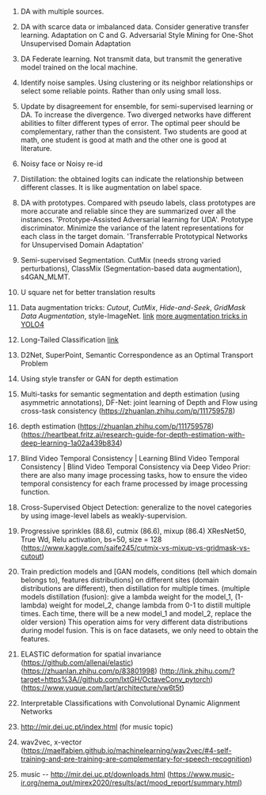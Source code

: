 
1. DA with multiple sources.

2. DA with scarce data or imbalanced data. Consider generative transfer learning. Adaptation on C and G. Adversarial Style Mining for One-Shot Unsupervised Domain Adaptation

3. DA Federate learning. Not transmit data, but transmit the generative model trained on the local machine.  

4. Identify noise samples. Using clustering or its neighbor relationships or select some reliable points. Rather than only using small loss.

5. Update by disagreement for ensemble, for semi-supervised learning or DA. To increase the divergence. Two diverged networks have different abilities to filter different types of error. The optimal peer should be complementary, rather than the consistent. Two students are good at math, one student is good at math and the other one is good at literature.

6. Noisy face or Noisy re-id

7. Distillation: the obtained logits can indicate the relationship between different classes. It is like augmentation on label space.

8. DA with prototypes. Compared with pseudo labels, class prototypes are more accurate and reliable since they are summarized over all the instances. 'Prototype-Assisted Adversarial learning for UDA'. Prototype discriminator. Minimize the variance of the latent representations for each class in the target domain. 'Transferrable Prototypical Networks for Unsupervised Domain Adaptation'

9. Semi-supervised Segmentation. CutMix (needs strong varied perturbations), ClassMix (Segmentation-based data augmentation), s4GAN_MLMT.

10. U square net for better translation results

12. Data augmentation tricks: *Cutout*, *CutMix*, *Hide-and-Seek*, *GridMask Data Augmentation*, style-ImageNet. [link](https://www.cnblogs.com/super-zheng/p/13268074.html) [more augmentation tricks in YOLO4](https://towardsdatascience.com/data-augmentation-in-yolov4-c16bd22b2617)

13. Long-Tailed Classification [link](https://zhuanlan.zhihu.com/p/158638078)

14. D2Net, SuperPoint, Semantic Correspondence as an Optimal Transport Problem

15. Using style transfer or GAN for depth estimation

16. Multi-tasks for semantic segmentation and depth estimation (using asymmetric annotations), DF-Net: joint learning of Depth and Flow using cross-task consistency (https://zhuanlan.zhihu.com/p/111759578)

17. depth estimation (https://zhuanlan.zhihu.com/p/111759578) (https://heartbeat.fritz.ai/research-guide-for-depth-estimation-with-deep-learning-1a02a439b834)

18. Blind Video Temporal Consistency | Learning Blind Video Temporal Consistency | Blind Video Temporal Consistency via Deep Video Prior: there are also many image processing tasks, how to ensure the video temporal consistency for each frame processed by image processing function. 

19. Cross-Supervised Object Detection: generalize to the novel categories by using image-level labels as weakly-supervision.

20. Progressive sprinkles (88.6), cutmix (86.6), mixup (86.4) XResNet50, True Wd, Relu activation, bs=50, size = 128 (https://www.kaggle.com/saife245/cutmix-vs-mixup-vs-gridmask-vs-cutout)

21. Train prediction models and [GAN models, conditions (tell which domain belongs to), features distributions] on different sites (domain distributions are different), then distillation for multiple times. (multiple models distillation (fusion): give a lambda weight for the model_1, (1-lambda) weight for model_2, change lambda from 0-1 to distill multiple times. Each time, there will be a new model_1 and model_2, replace the older version) This operation aims for very different data distributions during model fusion. This is on face datasets, we only need to obtain the features.

22. ELASTIC deformation for spatial invariance (https://github.com/allenai/elastic) (https://zhuanlan.zhihu.com/p/83801998) (http://link.zhihu.com/?target=https%3A//github.com/lxtGH/OctaveConv_pytorch) (https://www.yuque.com/lart/architecture/vw6t5t)

23. Interpretable Classifications with Convolutional Dynamic Alignment Networks

24. http://mir.dei.uc.pt/index.html (for music topic)

25. wav2vec, x-vector (https://maelfabien.github.io/machinelearning/wav2vec/#4-self-training-and-pre-training-are-complementary-for-speech-recognition)

26. music -- http://mir.dei.uc.pt/downloads.html  (https://www.music-ir.org/nema_out/mirex2020/results/act/mood_report/summary.html)
